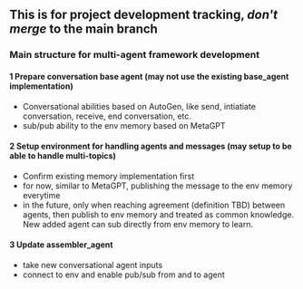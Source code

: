 ## This is for project development tracking, *don't merge* to the main branch

### Main structure for multi-agent framework development
#### 1 Prepare conversation base agent (may not use the existing base_agent implementation)
- Conversational abilities based on AutoGen, like send, intiatiate conversation, receive, end conversation, etc.
- sub/pub ability to the env memory based on MetaGPT

#### 2 Setup environment for handling agents and messages (may setup to be able to handle multi-topics)
- Confirm existing memory implementation first
- for now, similar to MetaGPT, publishing the message to the env memory everytime
- in the future, only when reaching agreement (definition TBD) between agents, then publish to env memory and treated as common knowledge. New added agent can sub directly from env memory to learn.
  
#### 3 Update assembler_agent 
- take new conversational agent inputs 
- connect to env and enable pub/sub from and to agent

